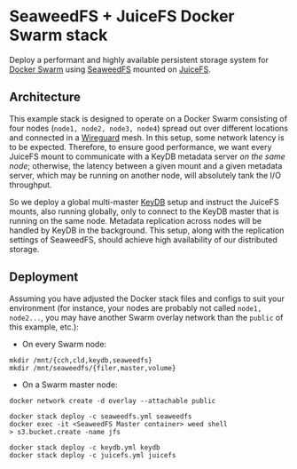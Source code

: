 # SeaweedFS + JuiceFS Docker Swarm stack

Deploy a performant and highly available persistent storage system for [Docker Swarm](https://docs.docker.com/engine/swarm/) using [SeaweedFS](https://github.com/seaweedfs/seaweedfs) mounted on [JuiceFS](https://github.com/juicedata/juicefs/).

## Architecture

This example stack is designed to operate on a Docker Swarm consisting of four nodes (`node1, node2, node3, node4`) spread out over different locations and connected in a [Wireguard](https://www.wireguard.com/) mesh. In this setup, some network latency is to be expected. Therefore, to ensure good performance, we want every JuiceFS mount to communicate with a KeyDB metadata server _on the same node_; otherwise, the latency between a given mount and a given metadata server, which may be running on another node, will absolutely tank the I/O throughput.

So we deploy a global multi-master [KeyDB](https://github.com/Snapchat/KeyDB) setup and instruct the JuiceFS mounts, also running globally, only to connect to the KeyDB master that is running on the same node. Metadata replication across nodes will be handled by KeyDB in the background. This setup, along with the replication settings of SeaweedFS, should achieve high availability of our distributed storage.

## Deployment

Assuming you have adjusted the Docker stack files and configs to suit your environment (for instance, your nodes are probably not called `node1, node2...`, you may have another Swarm overlay network than the `public` of this example, etc.):

+ On every Swarm node:

```
mkdir /mnt/{cch,cld,keydb,seaweedfs}
mkdir /mnt/seaweedfs/{filer,master,volume}
```

+ On a Swarm master node:

```
docker network create -d overlay --attachable public

docker stack deploy -c seaweedfs.yml seaweedfs
docker exec -it <SeaweedFS Master container> weed shell
> s3.bucket.create -name jfs

docker stack deploy -c keydb.yml keydb
docker stack deploy -c juicefs.yml juicefs
```
